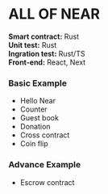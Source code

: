 # ALL OF NEAR
**Smart contract:** Rust  
**Unit test:** Rust  
**Ingration test:** Rust/TS  
**Front-end:** React, Next  
### Basic Example
* Hello Near  
* Counter
* Guest book
* Donation
* Cross contract
* Coin flip
### Advance Example
* Escrow contract